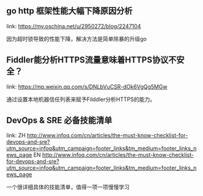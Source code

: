 ## go http 框架性能大幅下降原因分析

link: https://my.oschina.net/u/2950272/blog/2247104

因为超时锁导致的性能下降，解决方法是简单除暴的升级go



## Fiddler能分析HTTPS流量意味着HTTPS协议不安全？

link: https://mp.weixin.qq.com/s/DNLbVuCSR-dOk6VgQg5MGw

通过设置本地机器信任列表来赋予Filddler分析HTTPS的能力。



## DevOps & SRE 必备技能清单

link: ZH http://www.infoq.com/cn/articles/the-must-know-checklist-for-devops-and-sre?utm_source=infoq&utm_campaign=footer_links&tm_medium=footer_links_news_page
      EN http://www.infoq.com/cn/articles/the-must-know-checklist-for-devops-and-sre?utm_source=infoq&utm_campaign=footer_links&tm_medium=footer_links_news_page

一个很详细具体的技能清单，值得一项一项慢慢学习

